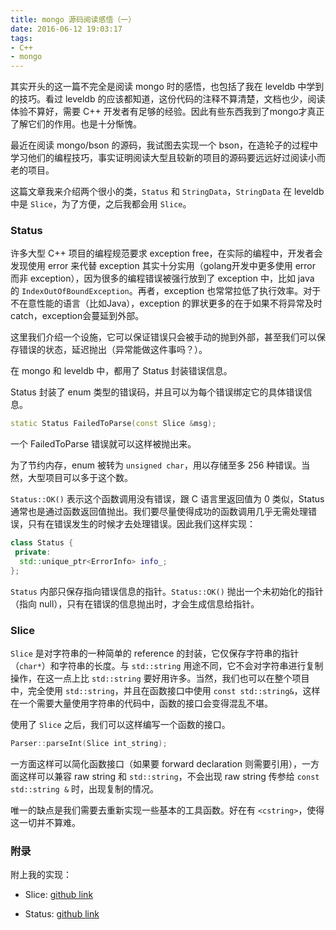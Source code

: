 ```yaml
---
title: mongo 源码阅读感悟（一）
date: 2016-06-12 19:03:17
tags:
- C++
- mongo
---
```


其实开头的这一篇不完全是阅读 mongo 时的感悟，也包括了我在 leveldb 中学到的技巧。看过 leveldb 的应该都知道，这份代码的注释不算清楚，文档也少，阅读体验不算好，需要 C++ 开发者有足够的经验。因此有些东西我到了mongo才真正了解它们的作用。也是十分惭愧。

最近在阅读 mongo/bson 的源码，我试图去实现一个 bson，在造轮子的过程中学习他们的编程技巧，事实证明阅读大型且较新的项目的源码要远远好过阅读小而老的项目。

这篇文章我来介绍两个很小的类，`Status` 和 `StringData`，`StringData` 在 leveldb 中是 `Slice`，为了方便，之后我都会用 `Slice`。

### Status

许多大型 C++ 项目的编程规范要求 exception free，在实际的编程中，开发者会发现使用 error 来代替 exception 其实十分实用（golang开发中更多使用 error 而非 exception），因为很多的编程错误被强行放到了 exception 中，比如 java 的 `IndexOutOfBoundException`。再者，exception 也常常拉低了执行效率。对于不在意性能的语言（比如Java），exception 的罪状更多的在于如果不将异常及时catch，exception会蔓延到外部。

这里我们介绍一个设施，它可以保证错误只会被手动的抛到外部，甚至我们可以保存错误的状态，延迟抛出（异常能做这件事吗？）。

在 mongo 和 leveldb 中，都用了 Status 封装错误信息。

Status 封装了 enum 类型的错误码，并且可以为每个错误绑定它的具体错误信息。

```cpp
static Status FailedToParse(const Slice &msg);
```

一个 FailedToParse 错误就可以这样被抛出来。

为了节约内存，enum 被转为 `unsigned char`，用以存储至多 256 种错误。当然，大型项目可以多于这个数。

`Status::OK()` 表示这个函数调用没有错误，跟 C 语言里返回值为 0 类似，Status 通常也是通过函数返回值抛出。我们要尽量使得成功的函数调用几乎无需处理错误，只有在错误发生的时候才去处理错误。因此我们这样实现：

```cpp
class Status {
 private:
  std::unique_ptr<ErrorInfo> info_;
};
```

`Status` 内部只保存指向错误信息的指针。`Status::OK()` 抛出一个未初始化的指针（指向 null），只有在错误的信息抛出时，才会生成信息给指针。

### Slice

`Slice` 是对字符串的一种简单的 reference 的封装，它仅保存字符串的指针（`char*`）和字符串的长度。与 `std::string` 用途不同，它不会对字符串进行复制操作，在这一点上比 `std::string` 要好用许多。当然，我们也可以在整个项目中，完全使用 `std::string`，并且在函数接口中使用 `const std::string&`，这样在一个需要大量使用字符串的代码中，函数的接口会变得混乱不堪。

使用了 `Slice` 之后，我们可以这样编写一个函数的接口。

```cpp
Parser::parseInt(Slice int_string);
```
一方面这样可以简化函数接口（如果要 forward declaration 则需要引用），一方面这样可以兼容 raw string 和 `std::string`，不会出现 raw string 传参给 `const std::string &` 时，出现复制的情况。

唯一的缺点是我们需要去重新实现一些基本的工具函数。好在有 `<cstring>`，使得这一切并不算难。

### 附录
附上我的实现：

+ Slice: [github link](https://github.com/neverchanje/bson-cpp11/blob/master/src%2FSlice.h)

+ Status: [github link](https://github.com/neverchanje/bson-cpp11/blob/master/src%2FStatus.h)
